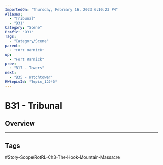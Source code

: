 ```yaml
---
ImportedOn: "Thursday, February 16, 2023 6:10:23 PM"
Aliases:
  - "Tribunal"
  - "B31"
Category: "Scene"
Prefix: "B31"
Tags:
  - "Category/Scene"
parent:
  - "Fort Rannick"
up:
  - "Fort Rannick"
prev:
  - "B17 - Towers"
next:
  - "B35 - Watchtower"
RWtopicId: "Topic_12043"
---
```

# B31 - Tribunal
## Overview

---
## Tags
#Story-Scope/RotRL-Ch3-The-Hook-Mountain-Massacre

